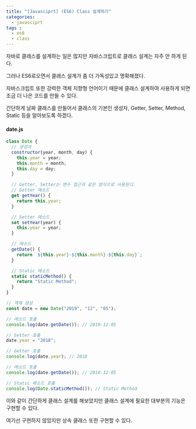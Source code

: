 ```yaml
---
title: "[Javasciprt] (ES6) Class 설계하기"
categories: 
  - javasciprt
tags : 
  - es6
  - class
---
```


자바로 클래스를 설계하는 일은 많지만 자바스크립트로 클래스 설계는 자주 안 하게 된다.

그러나 ES6로오면서 클래스 설계가 좀 더 가독성있고 명확해졌다.

자바스크립트 또한 강력한 객체 지향형 언어이기 때문에 클래스 설계하여 사용하게 되면 조금 더 나은 코드를 만들 수 있다.

간단하게 날짜 클래스를 만들어서 클래스의 기본인 생성자, Getter, Setter, Method, Static 등을 알아보도록 하겠다.

#### date.js

```js
class Date {
  // 생성자
  constructor(year, month, day) {
    this.year = year;
    this.month = month;
    this.day = day;
  }

  // Getter, Setter는 변수 접근과 같은 방식으로 사용된다.
  // Getter 메소드
  get getYear() {
    return this.year;
  }

  // Setter 메소드
  set setYear(year) {
    this.year = year;
  }

  // 메소드
  getDate() {
    return `${this.year}-${this.month}-${this.day}`;
  }

  // Static 메소드
  static staticMethod() {
    return "Static Method";
  }
}

// 객체 생성
const date = new Date("2019", "12", "05");

// 메소드 호출
console.log(date.getDate()); // 2019-12-05

// Setter 호출
date.year = "2018";

// Getter 호출
console.log(date.year); // 2018

// 메소드 호출
console.log(date.getDate()); // 2018-12-05

// Static 메소드 호출
console.log(Date.staticMethod()); // Static Method
```

이와 같이 간단하게 클래스 설계를 해보았지만 클래스 설계에 필요한 대부분의 기능은 구현할 수 있다.

여기선 구현하지 않았지만 상속 클래스 또한 구현할 수 있다.
